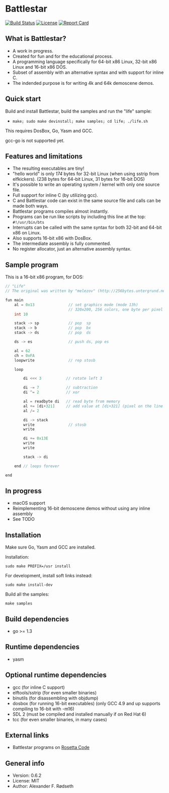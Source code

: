 Battlestar
==========

[![Build Status](https://travis-ci.org/xyproto/battlestar.svg?branch=master)](https://travis-ci.org/xyproto/battlestar)
[![License](http://img.shields.io/badge/license-MIT-red.svg?style=flat)](https://raw.githubusercontent.com/xyproto/battlestar/master/LICENSE)
[![Report Card](https://img.shields.io/badge/go_report-A-brightgreen.svg?style=flat)](http://goreportcard.com/report/xyproto/battlestar)


What is Battlestar?
-------------------

* A work in progress.
* Created for fun and for the educational process.
* A programming language specifically for 64-bit x86 Linux, 32-bit x86 Linux and 16-bit x86 DOS.
* Subset of assembly with an alternative syntax and with support for inline C.
* The indended purpose is for writing 4k and 64k demoscene demos.


Quick start
-----------

Build and install Battlestar, build the samples and run the "life" sample:

* `make; sudo make devinstall; make samples; cd life; ./life.sh`

This requires DosBox, Go, Yasm and GCC.

gcc-go is not supported yet.


Features and limitations
------------------------

* The resulting executables are tiny!
* "hello world" is only *174* bytes for 32-bit Linux (when using sstrip from elfkickers). (238 bytes for 64-bit Linux, 31 bytes for 16-bit DOS)
* It's possible to write an operating system / kernel with only one source file.
* Full support for inline C (by utilizing gcc).
* C and Battlestar code can exist in the same source file and calls can be made both ways.
* Battlestar programs compiles almost instantly.
* Programs can be run like scripts by including this line at the top: ```#!/usr/bin/bts```
* Interrupts can be called with the same syntax for both 32-bit and 64-bit x86 on Linux.
* Also supports 16-bit x86 with DosBox.
* The intermediate assembly is fully commented.
* No register allocator, just an alternative assembly syntax.


Sample program
--------------

This is a 16-bit x86 program, for DOS:

```c
// "Life"
// The original was written by "melezov" (http://256bytes.untergrund.net/demo/334)

fun main
    al = 0x13               // set graphics mode (mode 13h)
                            // 320x200, 256 colors, one byte per pixel
    int 10

    stack -> sp             // pop  sp
    stack -> b              // pop  bx
    stack -> ds             // pop  ds

    ds -> es                // push ds, pop es

    al = 62
    ch = 0xFA
    loopwrite               // rep stosb

    loop

        di <<< 3           // rotate left 3

        di -= 7            // subtraction
        di ^= 2            // xor

        al = readbyte di   // read byte from memory
        al += [di+321]     // add value at [di+321] (pixel on the line below)
        al /= 2

        di -> stack
        write               // stosb
        write

        di += 0x13E
        write
        write

        stack -> di

    end // loops forever

end
```

In progress
-----------

* macOS support
* Reimplementing 16-bit demoscene demos without using any inline assembly
* See TODO


Installation
------------------

Make sure Go, Yasm and GCC are installed.

Installation:

`sudo make PREFIX=/usr install`

For development, install soft links instead:

`sudo make install-dev`

Build all the samples:

`make samples`


Build dependencies
------------------
* go >= 1.3


Runtime dependencies
--------------------
* yasm


Optional runtime dependencies
-----------------------------
* gcc (for inline C support)
* elftools/sstrip (for even smaller binaries)
* binutils (for disassembling with objdump)
* dosbox (for running 16-bit executables) (only GCC 4.9 and up supports compiling to 16-bit with -m16)
* SDL 2 (must be compiled and installed manually if on Red Hat 6)
* tcc (for even smaller binaries, in many cases)

External links
--------------

* Battlestar programs on [Rosetta Code](https://rosettacode.org/wiki/Category:Battlestar#mw-pages)

General info
------------

* Version: 0.6.2
* License: MIT
* Author: Alexander F. Rødseth
